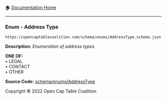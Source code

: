 :house: [Documentation Home](https://naveedn.github.io/Open-Cap-Format-OCF)

---

### Enum - Address Type

`https://opencaptablecoalition.com/schema/enums/AddressType.schema.json`

**Description:** _Enumeration of address types_

**ONE OF:**</br>&bull; LEGAL </br>&bull; CONTACT </br>&bull; OTHER

**Source Code:** [schema/enums/AddressType](https://github.com/Open-Cap-Table-Coalition/Open-Cap-Format-OCF/blob/main/schema/enums/AddressType.schema.json)

Copyright © 2022 Open Cap Table Coalition.
